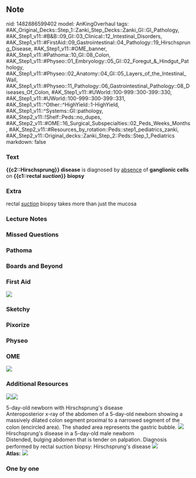 ## Note
nid: 1482886599402
model: AnKingOverhaul
tags: #AK_Original_Decks::Step_1::Zanki_Step_Decks::Zanki_GI::GI_Pathology, #AK_Step1_v11::#B&B::09_GI::03_Clinical::12_Intestinal_Disorders, #AK_Step1_v11::#FirstAid::09_Gastrointestinal::04_Pathology::19_Hirschsprung_Disease, #AK_Step1_v11::#OME_banner, #AK_Step1_v11::#Pathoma::10_GI::08_Colon, #AK_Step1_v11::#Physeo::01_Embryology::05_GI::02_Foregut_&_Hindgut_Pathology, #AK_Step1_v11::#Physeo::02_Anatomy::04_GI::05_Layers_of_the_Intestinal_Wall, #AK_Step1_v11::#Physeo::11_Pathology::06_Gastrointestinal_Pathology::08_Diseases_Of_Colon, #AK_Step1_v11::#UWorld::100-999::300-399::330, #AK_Step1_v11::#UWorld::100-999::300-399::331, #AK_Step1_v11::^Other::^HighYield::1-HighYield, #AK_Step1_v11::^Systems::GI::pathology, #AK_Step2_v11::!Shelf::Peds::no_dupes, #AK_Step2_v11::#OME::16_Surgical_Subspecialties::02_Peds_Weeks_Months, #AK_Step2_v11::#Resources_by_rotation::Peds::step1_pediatrics_zanki, #AK_Step2_v11::Original_decks::Zanki_Step_2::Peds::Step_1_Pediatrics
markdown: false

### Text
<div>
  <b>{{c2::Hirschsprung}} disease</b> is diagnosed by
  <u>absence</u> of <b>ganglionic cells</b> on <b>{{c1::rectal
  <i>suction</i></b><b>}}</b> <b>biopsy</b>
</div>

### Extra
rectal <u style="font-style: italic;">suction</u> biopsy takes more
than just the mucosa

### Lecture Notes


### Missed Questions


### Pathoma


### Boards and Beyond


### First Aid
<img src="tmpQc6J29.png">

### Sketchy


### Pixorize


### Physeo


### OME
<div class="ome-widget">
  <a href="https://onlinemeded.org?ref=anki"><img src=
  "_OME_AnkiFlashcards_General_7.png"></a>
</div>

### Additional Resources
<img src="big_5081d94abf998.jpg" class="resizer"><img src=
"5081d94abf998.jpg" class="resizer">
<div>
  <div>
    <div>
      5-day-old newborn with Hirschsprung's disease
    </div>
  </div>
  <div>
    <div>
      <div>Anteroposterior x-ray of the abdomen of a 5-day-old
      newborn showing a massively dilated colon segment proximal to
      a narrowed segment of the colon (encircled area). The shaded
      area represents the gastric bubble. <img src=
      "big_5081d91ed09a0.jpg" class="resizer"></div>
    </div>
  </div>
</div>
<div>
  <div>
    <div>
      Hirschsprung's disease in a 5-day-old male newborn
    </div>
  </div>
  <div>
    <div>
      <div>Distended, bulging abdomen that is tender on palpation.
      Diagnosis performed by rectal suction biopsy: Hirschsprung's
      disease <img src=
      "paste-310f9db9a308926724dc313ab735f28237ad456d.jpg" class=
      "resizer"></div>
    </div>
  </div>
</div><b>Atlas:</b> <img src="tmpSB0Bj4.png" class="resizer">

### One by one


